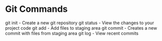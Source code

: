 # Git Commands

git init - Create a new git repository
git status - View the changes to your project code
git add - Add files to staging area
git commit - Creates a new commit with files from staging area
git log - View recent commits  